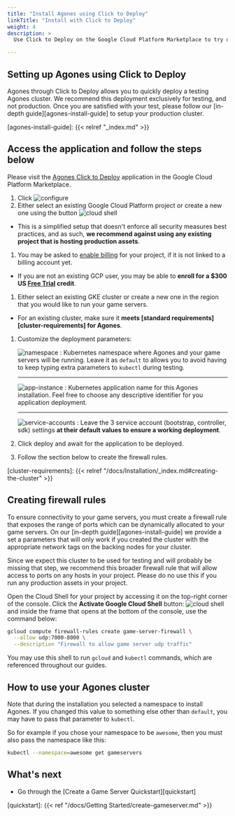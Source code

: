 ```yaml
---
title: "Install Agones using Click to Deploy"
linkTitle: "Install with Click to Deploy"
weight: 4
description: >
  Use Click to Deploy on the Google Cloud Platform Marketplace to try out Agones in a matter of minutes.

---
```


## Setting up Agones using Click to Deploy

Agones through Click to Deploy allows you to quickly deploy a testing Agones cluster.
We recommend this deployment exclusively for testing, and not production. Once you are
satisfied with your test, please follow our [in-depth guide][agones-install-guide]
to setup your production cluster.

[agones-install-guide]: {{< relref "_index.md" >}}

## Access the application and follow the steps below

Please visit the [Agones Click to Deploy][agones-click-to-deploy] application in the Google Cloud Platform Marketplace.

1. Click ![configure](../configure.png)
1. Either select an existing Google Cloud Platform project or create a new one using the button
![cloud shell](../add-project.png)
  * This is a simplified setup that doesn't enforce all security measures best practices, and as such, **we recommend against using any existing project that is hosting production assets**.
1. You may be asked to [enable billing][billing] for your project, if it is not linked to a billing account yet.
  * If you are not an existing GCP user, you may be able to **enroll for a $300 US [Free Trial][trial] credit**.
1. Either select an existing GKE cluster or create a new one in the region that you would like to run your game servers.
  * For an existing cluster, make sure it **meets [standard requirements][cluster-requirements] for Agones**.
1. Customize the deployment parameters:

    ![namespace](../namespace.png)
    : Kubernetes namespace where Agones and your game servers will be running. Leave it as ``default`` to allows you to avoid having to keep typing extra parameters to ``kubectl`` during testing.
    <hr>

    ![app-instance](../app-instance.png)
    : Kubernetes application name for this Agones installation. Feel free to choose any descriptive identifier for you application deployment.
    <hr>

    ![service-accounts](../service-accounts.png)
    : Leave the 3 service account (bootstrap, controller, sdk) settings **at their default values to ensure a working deployment**.

1. Click deploy and await for the application to be deployed.
1. Follow the section below to create the firewall rules.

[agones-click-to-deploy]: https://console.cloud.google.com/marketplace/details/google/agones
[billing]: https://support.google.com/cloud/answer/6293499#enable-billing
[trial]: https://cloud.google.com/free/
[cluster-requirements]: {{< relref "/docs/Installation/_index.md#creating-the-cluster" >}}

## Creating firewall rules

To ensure connectivity to your game servers, you must create a firewall rule that exposes the range of ports
which can be dynamically allocated to your game servers. On our [in-depth guide][agones-install-guide] we
provide a set a parameters that will only work if you created the cluster with the appropriate network tags
on the backing nodes for your cluster.

Since we expect this cluster to be used for testing and will probably be missing that step, we recommend this
broader firewall rule that will allow access to ports on any hosts in your project. Please do no use this
if you run any production assets in your project.

Open the Cloud Shell for your project by accessing it on the top-right corner of the console. Click the
**Activate Google Cloud Shell** button: ![cloud shell](../cloud-shell.png) and inside the frame that opens at the bottom of the console, use the command below:

```bash
gcloud compute firewall-rules create game-server-firewall \
  --allow udp:7000-8000 \
  --description "Firewall to allow game server udp traffic"
```

You may use this shell to run `gcloud` and `kubectl` commands, which are referenced throughout our guides.

## How to use your Agones cluster

Note that during the installation you selected a namespace to install Agones. If you changed this value to
something else other than ``default``, you may have to pass that parameter to ``kubectl``.

So for example if you chose your namespace to be ``awesome``, then you must also pass the namespace like this:
```bash
kubectl --namespace=awesome get gameservers
```

## What's next

* Go through the [Create a Game Server Quickstart][quickstart]

[quickstart]: {{< ref "/docs/Getting Started/create-gameserver.md" >}}
